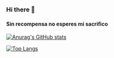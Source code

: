 ### Hi there 👋

#### Sin recompensa no esperes mi sacrifico

[![Anurag's GitHub stats](https://github-readme-stats.vercel.app/api?username=TOKIO64)](https://github.com/anuraghazra/github-readme-stats)

[![Top Langs](https://github-readme-stats.vercel.app/api/top-langs/?username=TOKIO64&layout=compact)](https://github.com/anuraghazra/github-readme-stats)

<!--
**TOKIO64/TOKIO64** is a ✨ _special_ ✨ repository because its `README.md` (this file) appears on your GitHub profile.

Here are some ideas to get you started:

- 🔭 I’m currently working on ...
- 🌱 I’m currently learning ...
- 👯 I’m looking to collaborate on ...
- 🤔 I’m looking for help with ...
- 💬 Ask me about ...
- 📫 How to reach me: ...
- 😄 Pronouns: ...
- ⚡ Fun fact: ...
-->
